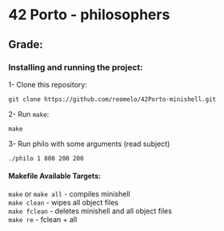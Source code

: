 # 42 Porto - philosophers
## Grade:

### Installing and running the project:
1- Clone this repository:  

	git clone https://github.com/reomelo/42Porto-minishell.git
2- Run `make`:

	make
3- Run philo with some arguments (read subject)

	./philo 1 800 200 200

#### Makefile Available Targets:  
`make` or `make all` - compiles minishell      
`make clean` - wipes all object files   
`make fclean` - deletes minishell and all object files   
`make re` - fclean  + all
